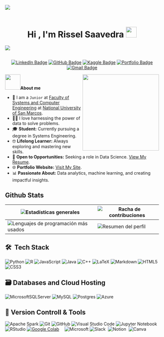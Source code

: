 <img src="https://user-images.githubusercontent.com/73097560/115834477-dbab4500-a447-11eb-908a-139a6edaec5c.gif"><br><br>
<h1 align="center"><b>Hi , I'm Rissel Saavedra </b><img src="https://media.giphy.com/media/hvRJCLFzcasrR4ia7z/giphy.gif" width="35"></h1>
<img src="https://user-images.githubusercontent.com/73097560/115834477-dbab4500-a447-11eb-908a-139a6edaec5c.gif"><br><br>

<div align="center">

[![LinkedIn Badge](https://img.shields.io/badge/-LinkedIn-blue?style=flat&logo=LinkedIn&logoColor=white&link=https://www.linkedin.com/in/rissel-saavedra-nieto)](https://www.linkedin.com/in/rissel-saavedra-nieto)  [![GitHub Badge](https://img.shields.io/badge/-GitHub-181717?style=flat&logo=GitHub&logoColor=white&link=https://github.com/Ka1laK)](https://github.com/Ka1laK)    [![Kaggle Badge](https://img.shields.io/badge/-Kaggle-20BEFF?style=flat&logo=Kaggle&logoColor=white&link=https://www.kaggle.com/ka1lak)](https://www.kaggle.com/ka1lak)    [![Portfolio Badge](https://img.shields.io/badge/-Portfolio-FF5722?style=flat&logo=Google-Chrome&logoColor=white&link=https://ka1lak.github.io/paginaWeb_portafolio/)](https://ka1lak.github.io/paginaWeb_portafolio/)  [![Gmail Badge](https://img.shields.io/badge/-Gmail-blue?style=flat&logo=Gmail&logoColor=white&link=mailto:rissel.saavedra@gmail.com)](mailto:rissel.saavedra@gmail.com)
</div>


<picture><img src = "https://github.com/7oSkaaa/7oSkaaa/blob/main/Images/about_me.gif?raw=true" width = 50px></picture>**About me**
<picture> <img align="right" src="https://github.com/7oSkaaa/7oSkaaa/blob/main/Images/Right_Side.gif?raw=true" width = 250px></picture>
<br>

- :school: I am a `Junior` at [Faculty of Systems and Computer Engineering](https://sistemas.unmsm.edu.pe/site/index.php) at [National University of San Marcos]([http://suez.edu.eg/ar/](https://unmsm.edu.pe/)).
- :technologist: I love harnessing the power of data to solve problems.  
- 🎓 **Student:** Currently pursuing a degree in Systems Engineering.  
- 🤓 **Lifelong Learner:** Always exploring and mastering new skills.  
- 💼 **Open to Opportunities:** Seeking a role in Data Science. [View My Resume](https://ka1lak.github.io/paginaWeb_portafolio/CV_2025_RISSEL_SAAVEDRA.pdf).  
- 🌐 **Portfolio Website:** [Visit My Site](https://ka1lak.github.io/paginaWeb_portafolio/).  
- 📊 **Passionate About:** Data analytics, machine learning, and creating impactful insights.  

## Github Stats

<img src="https://github-readme-stats.vercel.app/api?username=Ka1laK&&show_icons=true&count_private=true&theme=github_dark" alt="Estadísticas generales"/> | <img src="https://github-readme-streak-stats.herokuapp.com/?user=Ka1laK&theme=blueberry_duo" alt="Racha de contribuciones"/>
|---|---|
<img src="https://github-readme-stats.vercel.app/api/top-langs/?username=Ka1laK&layout=compact&theme=github_dark&hide=html,css,jupyter%20notebook" alt="Lenguajes de programación más usados"/> | <img src="https://github-profile-summary-cards.vercel.app/api/cards/profile-details?username=Ka1laK&theme=github_dark" alt="Resumen del perfil"/>


## 🛠 &nbsp;Tech Stack
![Python](https://img.shields.io/badge/python-3670A0?style=for-the-badge&logo=python&logoColor=ffdd54)
![R](https://img.shields.io/badge/r-%23276DC3.svg?style=for-the-badge&logo=r&logoColor=white)
![JavaScript](https://img.shields.io/badge/javascript-%23323330.svg?style=for-the-badge&logo=javascript&logoColor=%23F7DF1E)
![Java](https://img.shields.io/badge/java-%23ED8B00.svg?style=for-the-badge&logo=openjdk&logoColor=white)
![C++](https://img.shields.io/badge/c++-%2300599C.svg?style=for-the-badge&logo=c%2B%2B&logoColor=white)
![LaTeX](https://img.shields.io/badge/latex-%23008080.svg?style=for-the-badge&logo=latex&logoColor=white)
![Markdown](https://img.shields.io/badge/markdown-%23000000.svg?style=for-the-badge&logo=markdown&logoColor=white)
![HTML5](https://img.shields.io/badge/html5-%23E34F26.svg?style=for-the-badge&logo=html5&logoColor=white)
![CSS3](https://img.shields.io/badge/css3-%231572B6.svg?style=for-the-badge&logo=css3&logoColor=white)
## 🗃  Databases and Cloud Hosting
![MicrosoftSQLServer](https://img.shields.io/badge/Microsoft%20SQL%20Server-CC2927?style=for-the-badge&logo=microsoft%20sql%20server&logoColor=white)
![MySQL](https://img.shields.io/badge/mysql-4479A1.svg?style=for-the-badge&logo=mysql&logoColor=white)
![Postgres](https://img.shields.io/badge/postgres-%23316192.svg?style=for-the-badge&logo=postgresql&logoColor=white)
![Azure](https://img.shields.io/badge/azure-%230072C6.svg?style=for-the-badge&logo=microsoftazure&logoColor=white)
## 🧰  Version Controll & Tools
![Apache Spark](https://img.shields.io/badge/Apache%20Spark-FDEE21?style=flat-square&logo=apachespark&logoColor=black)
![Git](https://img.shields.io/badge/git-%23F05033.svg?style=for-the-badge&logo=git&logoColor=white)
![GitHub](https://img.shields.io/badge/github-%23121011.svg?style=for-the-badge&logo=github&logoColor=white)
![Visual Studio Code](https://img.shields.io/badge/Visual%20Studio%20Code-0078d7.svg?style=for-the-badge&logo=visual-studio-code&logoColor=white)
![Jupyter Notebook](https://img.shields.io/badge/jupyter-%23FA0F00.svg?style=for-the-badge&logo=jupyter&logoColor=white)
![RStudio](https://img.shields.io/badge/RStudio-4285F4?style=for-the-badge&logo=rstudio&logoColor=white)
<a href="#"><img alt="Google Colab" src="https://img.shields.io/badge/Colab-F9AB00?style=for-the-badge&logo=googlecolab&color=525252"></a>&emsp;
![Microsoft](https://img.shields.io/badge/Microsoft-0078D4?style=for-the-badge&logo=microsoft&logoColor=white)
![Slack](https://img.shields.io/badge/Slack-4A154B?style=for-the-badge&logo=slack&logoColor=white)&nbsp;
![Notion](https://img.shields.io/badge/Notion-%23000000.svg?style=for-the-badge&logo=notion&logoColor=white)&nbsp;
![Canva](https://img.shields.io/badge/Canva-%2300C4CC.svg?style=for-the-badge&logo=Canva&logoColor=white)&nbsp;



